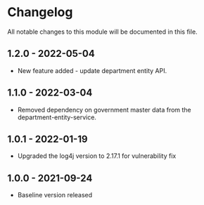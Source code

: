 # Changelog
All notable changes to this module will be documented in this file.

## 1.2.0 - 2022-05-04
- New feature added - update department entity API.

## 1.1.0 - 2022-03-04
- Removed dependency on government master data from the department-entity-service.

## 1.0.1 - 2022-01-19
- Upgraded the log4j version to 2.17.1 for vulnerability fix

## 1.0.0 - 2021-09-24
- Baseline version released
